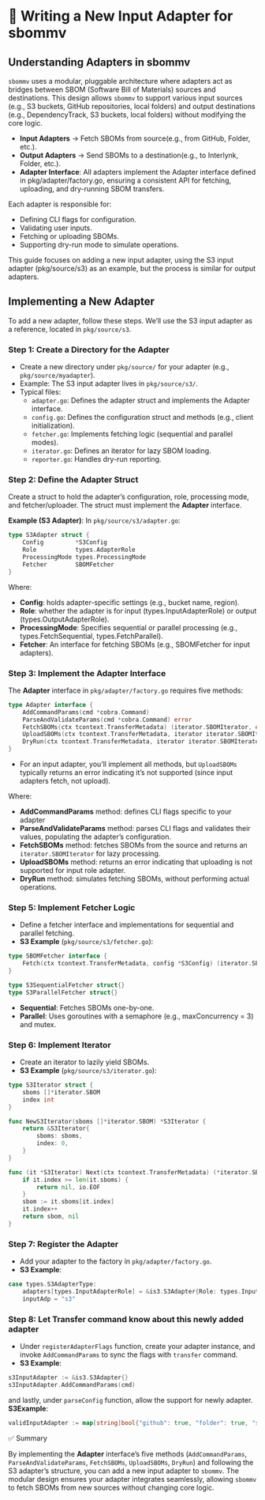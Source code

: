 # 📖 Writing a New Input Adapter for sbommv

## Understanding Adapters in sbommv

`sbommv` uses a modular, pluggable architecture where adapters act as bridges between SBOM (Software Bill of Materials) sources and destinations. This design allows `sbommv` to support various input sources (e.g., S3 buckets, GitHub repositories, local folders) and output destinations (e.g., DependencyTrack, S3 buckets, local folders) without modifying the core logic.

- **Input Adapters** → Fetch SBOMs from source(e.g., from GitHub, Folder, etc.).
- **Output Adapters** → Send SBOMs to a destination(e.g., to Interlynk, Folder, etc.).
- **Adapter Interface**: All adapters implement the Adapter interface defined in pkg/adapter/factory.go, ensuring a consistent API for fetching, uploading, and dry-running SBOM transfers.

Each adapter is responsible for:

- Defining CLI flags for configuration.
- Validating user inputs.
- Fetching or uploading SBOMs.
- Supporting dry-run mode to simulate operations.

This guide focuses on adding a new input adapter, using the S3 input adapter (pkg/source/s3) as an example, but the process is similar for output adapters.

## Implementing a New Adapter

To add a new adapter, follow these steps. We’ll use the S3 input adapter as a reference, located in `pkg/source/s3`.

### Step 1: Create a Directory for the Adapter

- Create a new directory under `pkg/source/` for your adapter (e.g., `pkg/source/myadapter`).
- Example: The S3 input adapter lives in `pkg/source/s3/`.
- Typical files:
  - `adapter.go`: Defines the adapter struct and implements the Adapter interface.
  - `config.go`: Defines the configuration struct and methods (e.g., client initialization).
  - `fetcher.go`: Implements fetching logic (sequential and parallel modes).
  - `iterator.go`: Defines an iterator for lazy SBOM loading.
  - `reporter.go`: Handles dry-run reporting.

### Step 2: Define the Adapter Struct

Create a struct to hold the adapter’s configuration, role, processing mode, and fetcher/uploader. The struct must implement the **Adapter** interface.

**Example (S3 Adapter)**: In `pkg/source/s3/adapter.go`:

```go
type S3Adapter struct {
    Config         *S3Config
    Role           types.AdapterRole
    ProcessingMode types.ProcessingMode
    Fetcher        SBOMFetcher
}
```

Where:

- **Config**: holds adapter-specific settings (e.g., bucket name, region).
- **Role**: whether the adapter is for input (types.InputAdapterRole) or output (types.OutputAdapterRole).
- **ProcessingMode**: Specifies sequential or parallel processing (e.g., types.FetchSequential, types.FetchParallel).
- **Fetcher**: An interface for fetching SBOMs (e.g., SBOMFetcher for input adapters).

### Step 3: Implement the Adapter Interface

The **Adapter** interface in `pkg/adapter/factory.go` requires five methods:

```go
type Adapter interface {
    AddCommandParams(cmd *cobra.Command)
    ParseAndValidateParams(cmd *cobra.Command) error
    FetchSBOMs(ctx tcontext.TransferMetadata) (iterator.SBOMIterator, error)
    UploadSBOMs(ctx tcontext.TransferMetadata, iterator iterator.SBOMIterator) error
    DryRun(ctx tcontext.TransferMetadata, iterator iterator.SBOMIterator) error
}
```

- For an input adapter, you’ll implement all methods, but `UploadSBOMs` typically returns an error indicating it’s not supported (since input adapters fetch, not upload).

Where:

- **AddCommandParams** method: defines CLI flags specific to your adapter
- **ParseAndValidateParams** method: parses CLI flags and validates their values, populating the adapter’s configuration.
- **FetchSBOMs** method: fetches SBOMs from the source and returns an `iterator.SBOMIterator` for lazy processing.
- **UploadSBOMs** method: returns an error indicating that uploading is not supported for input role adapter.
- **DryRun** method: simulates fetching SBOMs, without performing actual operations.

### Step 5: Implement Fetcher Logic

- Define a fetcher interface and implementations for sequential and parallel fetching.
- **S3 Example** (`pkg/source/s3/fetcher.go`):

```go
type SBOMFetcher interface {
    Fetch(ctx tcontext.TransferMetadata, config *S3Config) (iterator.SBOMIterator, error)
}

type S3SequentialFetcher struct{}
type S3ParallelFetcher struct{}
```

- **Sequential**: Fetches SBOMs one-by-one.
- **Parallel**: Uses goroutines with a semaphore (e.g., maxConcurrency = 3) and mutex.

### Step 6: Implement Iterator

- Create an iterator to lazily yield SBOMs.
- **S3 Example** (`pkg/source/s3/iterator.go`):

```go
type S3Iterator struct {
    sboms []*iterator.SBOM
    index int
}

func NewS3Iterator(sboms []*iterator.SBOM) *S3Iterator {
    return &S3Iterator{
        sboms: sboms,
        index: 0,
    }
}

func (it *S3Iterator) Next(ctx tcontext.TransferMetadata) (*iterator.SBOM, error) {
    if it.index >= len(it.sboms) {
        return nil, io.EOF
    }
    sbom := it.sboms[it.index]
    it.index++
    return sbom, nil
}
```

### Step 7: Register the Adapter

- Add your adapter to the factory in `pkg/adapter/factory.go`.
- **S3 Example**:

```go
case types.S3AdapterType:
    adapters[types.InputAdapterRole] = &is3.S3Adapter{Role: types.InputAdapterRole, ProcessingMode: processingMode}
    inputAdp = "s3"
```

### Step 8: Let Transfer command know about this newly added adapter

- Under `registerAdapterFlags` function, create your adapter instance, and invoke `AddCommandParams` to sync the flags with `transfer` command.
- **S3 Example**:

```go
s3InputAdapter := &is3.S3Adapter{}
s3InputAdapter.AddCommandParams(cmd)
```

and lastly, under `parseConfig` function, allow the support for newly adapter. **S3Example**:

```go
validInputAdapter := map[string]bool{"github": true, "folder": true, "s3": true}
```

✅ Summary

By implementing the **Adapter** interface’s five methods (`AddCommandParams`, `ParseAndValidateParams`, `FetchSBOMs`, `UploadSBOMs`, `DryRun`) and following the S3 adapter’s structure, you can add a new input adapter to `sbommv`. The modular design ensures your adapter integrates seamlessly, allowing `sbommv` to fetch SBOMs from new sources without changing core logic.
